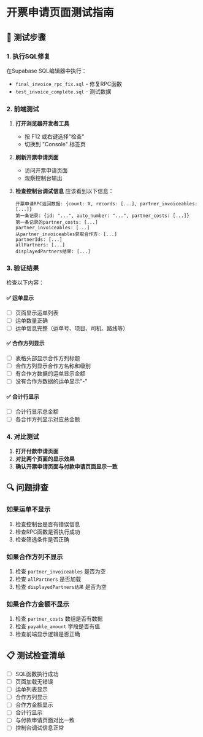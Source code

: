 # 开票申请页面测试指南

## 🧪 测试步骤

### 1. 执行SQL修复
在Supabase SQL编辑器中执行：
- `final_invoice_rpc_fix.sql` - 修复RPC函数
- `test_invoice_complete.sql` - 测试数据

### 2. 前端测试
1. **打开浏览器开发者工具**
   - 按 F12 或右键选择"检查"
   - 切换到 "Console" 标签页

2. **刷新开票申请页面**
   - 访问开票申请页面
   - 观察控制台输出

3. **检查控制台调试信息**
   应该看到以下信息：
   ```
   开票申请RPC返回数据: {count: X, records: [...], partner_invoiceables: [...]}
   第一条记录: {id: "...", auto_number: "...", partner_costs: [...]}
   第一条记录的partner_costs: [...]
   partner_invoiceables: [...]
   从partner_invoiceables获取合作方: [...]
   partnerIds: [...]
   allPartners: [...]
   displayedPartners结果: [...]
   ```

### 3. 验证结果
检查以下内容：

#### ✅ 运单显示
- [ ] 页面显示运单列表
- [ ] 运单数量正确
- [ ] 运单信息完整（运单号、项目、司机、路线等）

#### ✅ 合作方列显示
- [ ] 表格头部显示合作方列标题
- [ ] 合作方列显示合作方名称和级别
- [ ] 有合作方数据的运单显示金额
- [ ] 没有合作方数据的运单显示"-"

#### ✅ 合计行显示
- [ ] 合计行显示总金额
- [ ] 各合作方列显示对应总金额

### 4. 对比测试
1. **打开付款申请页面**
2. **对比两个页面的显示效果**
3. **确认开票申请页面与付款申请页面显示一致**

## 🔍 问题排查

### 如果运单不显示
1. 检查控制台是否有错误信息
2. 检查RPC函数是否执行成功
3. 检查筛选条件是否正确

### 如果合作方列不显示
1. 检查 `partner_invoiceables` 是否为空
2. 检查 `allPartners` 是否加载
3. 检查 `displayedPartners结果` 是否为空

### 如果合作方金额不显示
1. 检查 `partner_costs` 数组是否有数据
2. 检查 `payable_amount` 字段是否有值
3. 检查前端显示逻辑是否正确

## 📋 测试检查清单

- [ ] SQL函数执行成功
- [ ] 页面加载无错误
- [ ] 运单列表显示
- [ ] 合作方列显示
- [ ] 合作方金额显示
- [ ] 合计行显示
- [ ] 与付款申请页面对比一致
- [ ] 控制台调试信息正常
